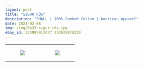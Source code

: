 ```yaml
---
layout: post
title: "SIGUR RÓS"
description: "SMALL | 100% Combed Cotton | American Apparel"
date: 2021-03-08
img: /img/0433-sigur-rós.jpg
ebay_id: 233989913477 233925078220
---
```




<table style="width:100%;"><tr><td style="vertical-align:top;">
      <figure class="tmblr-full" data-orig-height="2048" data-orig-width="1365" data-orig-src="https://concertshirts.netlify.app/shirts/0433/0433-01.jpg"><img src="https://64.media.tumblr.com/87d1e8718bfe37ace3c710873a99a458/b8b2ed215c2c6837-72/s540x810/8e69d166187ff9721e03834321809f725d5481f4.jpg" data-orig-height="2048" data-orig-width="1365" data-orig-src="https://concertshirts.netlify.app/shirts/0433/0433-01.jpg"/></figure></td>
    <td style="vertical-align:top;">
      <figure class="tmblr-full" data-orig-height="2048" data-orig-width="1365" data-orig-src="https://concertshirts.netlify.app/shirts/0433/0433-02.jpg"><img src="https://64.media.tumblr.com/7c5169f4ce07e3fc280e3fa2149b0376/b8b2ed215c2c6837-95/s540x810/505ed3fa2cd9b9a4f13bf9611df420d89c540b41.jpg" data-orig-height="2048" data-orig-width="1365" data-orig-src="https://concertshirts.netlify.app/shirts/0433/0433-02.jpg"/></figure></td>
  </tr></table>
